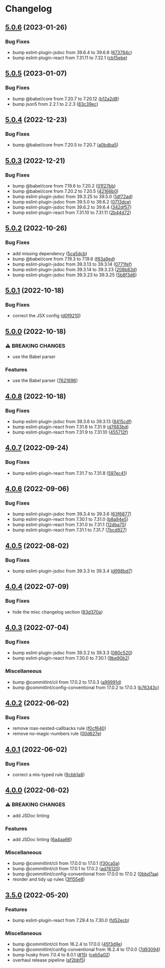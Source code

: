 # Changelog

## [5.0.6](https://github.com/rowanmanning/eslint-config/compare/v5.0.5...v5.0.6) (2023-01-26)


### Bug Fixes

* bump eslint-plugin-jsdoc from 39.6.4 to 39.6.8 ([673784c](https://github.com/rowanmanning/eslint-config/commit/673784cebee92d590629ec13c5c1b89799d5a254))
* bump eslint-plugin-react from 7.31.11 to 7.32.1 ([cb15ebe](https://github.com/rowanmanning/eslint-config/commit/cb15ebef8db7a714aafc3cfa2edd931b0ce5db54))

## [5.0.5](https://github.com/rowanmanning/eslint-config/compare/v5.0.4...v5.0.5) (2023-01-07)


### Bug Fixes

* bump @babel/core from 7.20.7 to 7.20.12 ([b12a2d8](https://github.com/rowanmanning/eslint-config/commit/b12a2d885195184741218e9073c1658c8c4883a0))
* bump json5 from 2.2.1 to 2.2.3 ([83c39ec](https://github.com/rowanmanning/eslint-config/commit/83c39ecf09b3a3dc88f90451fedbc5c03d8a17e3))

## [5.0.4](https://github.com/rowanmanning/eslint-config/compare/v5.0.3...v5.0.4) (2022-12-23)


### Bug Fixes

* bump @babel/core from 7.20.5 to 7.20.7 ([a0bdba5](https://github.com/rowanmanning/eslint-config/commit/a0bdba5755dadfff7d2a9fcd88da455fb5038381))

## [5.0.3](https://github.com/rowanmanning/eslint-config/compare/v5.0.2...v5.0.3) (2022-12-21)


### Bug Fixes

* bump @babel/core from 7.19.6 to 7.20.2 ([01f27bb](https://github.com/rowanmanning/eslint-config/commit/01f27bbbc154f5a3871b10e035a4994531b5137b))
* bump @babel/core from 7.20.2 to 7.20.5 ([42166b0](https://github.com/rowanmanning/eslint-config/commit/42166b0f8dab84271c2e9c08aa6347f3e6c92510))
* bump eslint-plugin-jsdoc from 39.3.25 to 39.5.0 ([1df72ad](https://github.com/rowanmanning/eslint-config/commit/1df72ad27f94fecba19c379a6c2595695db46360))
* bump eslint-plugin-jsdoc from 39.5.0 to 39.6.2 ([0713dce](https://github.com/rowanmanning/eslint-config/commit/0713dce4ea7a644d9a1d37faf9401d9c1d91d8f5))
* bump eslint-plugin-jsdoc from 39.6.2 to 39.6.4 ([342df57](https://github.com/rowanmanning/eslint-config/commit/342df572047bcd1b19bde357f8118676bee2dcb5))
* bump eslint-plugin-react from 7.31.10 to 7.31.11 ([2b44d72](https://github.com/rowanmanning/eslint-config/commit/2b44d72292ce6791aed7b6b0b99e5d34432d8359))

## [5.0.2](https://github.com/rowanmanning/eslint-config/compare/v5.0.1...v5.0.2) (2022-10-26)


### Bug Fixes

* add missing dependency ([5ca5dcb](https://github.com/rowanmanning/eslint-config/commit/5ca5dcb6e6194f826ad3480de77dfd91247f086c))
* bump @babel/core from 7.19.3 to 7.19.6 ([f63a9ed](https://github.com/rowanmanning/eslint-config/commit/f63a9ed8cb7b4ca3c06b6434b3c5f7085fe4e538))
* bump eslint-plugin-jsdoc from 39.3.13 to 39.3.14 ([0771fef](https://github.com/rowanmanning/eslint-config/commit/0771feff713b52a0fe04cc7de052a96bf2cf22de))
* bump eslint-plugin-jsdoc from 39.3.14 to 39.3.23 ([208b83d](https://github.com/rowanmanning/eslint-config/commit/208b83dd5b2920f982bd8a61882985980e3bd221))
* bump eslint-plugin-jsdoc from 39.3.23 to 39.3.25 ([5b8f3d6](https://github.com/rowanmanning/eslint-config/commit/5b8f3d611abb9882c30f342d53fb26984be7028e))

## [5.0.1](https://github.com/rowanmanning/eslint-config/compare/v5.0.0...v5.0.1) (2022-10-18)


### Bug Fixes

* correct the JSX config ([d0f9210](https://github.com/rowanmanning/eslint-config/commit/d0f92101b3f9a035271cdc0383bd80ed50241870))

## [5.0.0](https://github.com/rowanmanning/eslint-config/compare/v4.0.8...v5.0.0) (2022-10-18)


### ⚠ BREAKING CHANGES

* use the Babel parser

### Features

* use the Babel parser ([7621696](https://github.com/rowanmanning/eslint-config/commit/7621696deef5d670c7e3616b4f89aa5932e00c78))

## [4.0.8](https://github.com/rowanmanning/eslint-config/compare/v4.0.7...v4.0.8) (2022-10-18)


### Bug Fixes

* bump eslint-plugin-jsdoc from 39.3.6 to 39.3.13 ([8415cdf](https://github.com/rowanmanning/eslint-config/commit/8415cdf31705c2cbf3df4bdfac1ccf1c328a69fd))
* bump eslint-plugin-react from 7.31.8 to 7.31.9 ([d7683bd](https://github.com/rowanmanning/eslint-config/commit/d7683bd15a638bc185078d93de61639c2bb5346a))
* bump eslint-plugin-react from 7.31.9 to 7.31.10 ([455712f](https://github.com/rowanmanning/eslint-config/commit/455712fb850105fe53f3a4dd32fe92a157d589dd))

## [4.0.7](https://github.com/rowanmanning/eslint-config/compare/v4.0.6...v4.0.7) (2022-09-24)


### Bug Fixes

* bump eslint-plugin-react from 7.31.7 to 7.31.8 ([597ec41](https://github.com/rowanmanning/eslint-config/commit/597ec4199877be6a9b335be96a347fb3856366d1))

## [4.0.6](https://github.com/rowanmanning/eslint-config/compare/v4.0.5...v4.0.6) (2022-09-06)


### Bug Fixes

* bump eslint-plugin-jsdoc from 39.3.4 to 39.3.6 ([63f6877](https://github.com/rowanmanning/eslint-config/commit/63f68773d9ce9350bcc39722f6c39d4dd8c093d3))
* bump eslint-plugin-react from 7.30.1 to 7.31.0 ([b8a94e5](https://github.com/rowanmanning/eslint-config/commit/b8a94e5b8ec00685276d2ffd51226fd55b913897))
* bump eslint-plugin-react from 7.31.0 to 7.31.1 ([12dba75](https://github.com/rowanmanning/eslint-config/commit/12dba75619da249eafb1a9c997f273cefd7f12d9))
* bump eslint-plugin-react from 7.31.1 to 7.31.7 ([7bcd927](https://github.com/rowanmanning/eslint-config/commit/7bcd927e797f37b917284d6546037c84df7ea008))

## [4.0.5](https://github.com/rowanmanning/eslint-config/compare/v4.0.4...v4.0.5) (2022-08-02)


### Bug Fixes

* bump eslint-plugin-jsdoc from 39.3.3 to 39.3.4 ([d998bd7](https://github.com/rowanmanning/eslint-config/commit/d998bd7dcbe9eb4b98657af84ad292906a9f7ae9))

## [4.0.4](https://github.com/rowanmanning/eslint-config/compare/v4.0.3...v4.0.4) (2022-07-09)


### Bug Fixes

* hide the misc changelog section ([83d370a](https://github.com/rowanmanning/eslint-config/commit/83d370a23753d7f3de4397d986af4e86714bec91))

## [4.0.3](https://github.com/rowanmanning/eslint-config/compare/v4.0.2...v4.0.3) (2022-07-04)


### Bug Fixes

* bump eslint-plugin-jsdoc from 39.3.2 to 39.3.3 ([080c520](https://github.com/rowanmanning/eslint-config/commit/080c5204214e8485c38ddf63682e106a7df30de6))
* bump eslint-plugin-react from 7.30.0 to 7.30.1 ([9be90b2](https://github.com/rowanmanning/eslint-config/commit/9be90b2bda5698a4a33da0b2899a006216863faf))


### Miscellaneous

* bump @commitlint/cli from 17.0.2 to 17.0.3 ([a99991d](https://github.com/rowanmanning/eslint-config/commit/a99991d78be37dc10a0f4caac138629fb97f53a7))
* bump @commitlint/config-conventional from 17.0.2 to 17.0.3 ([b76343c](https://github.com/rowanmanning/eslint-config/commit/b76343cc11e2c85bc1023a6c79cbe8978d5e3d0f))

## [4.0.2](https://github.com/rowanmanning/eslint-config/compare/v4.0.1...v4.0.2) (2022-06-02)


### Bug Fixes

* remove max-nested-callbacks rule ([f0cf640](https://github.com/rowanmanning/eslint-config/commit/f0cf640a966762e8985b17e95ee1b19b97c26415))
* remove no-magic-numbers rule ([00d627e](https://github.com/rowanmanning/eslint-config/commit/00d627e77d5c619841bc22b2649f6bff2cd9d2ff))

## [4.0.1](https://github.com/rowanmanning/eslint-config/compare/v4.0.0...v4.0.1) (2022-06-02)


### Bug Fixes

* correct a mis-typed rule ([9cbb1a8](https://github.com/rowanmanning/eslint-config/commit/9cbb1a83fff364c274d186aaf352214a960039d3))

## [4.0.0](https://github.com/rowanmanning/eslint-config/compare/v3.5.0...v4.0.0) (2022-06-02)


### ⚠ BREAKING CHANGES

* add JSDoc linting

### Features

* add JSDoc linting ([6a4aa66](https://github.com/rowanmanning/eslint-config/commit/6a4aa661cbb41c412786af9deb333d50c546182f))


### Miscellaneous

* bump @commitlint/cli from 17.0.0 to 17.0.1 ([f30ca5a](https://github.com/rowanmanning/eslint-config/commit/f30ca5a078f2537ad41900394e4e25db201b4dfa))
* bump @commitlint/cli from 17.0.1 to 17.0.2 ([ad76120](https://github.com/rowanmanning/eslint-config/commit/ad761209a551cbd02b36705565382ac37117f4b1))
* bump @commitlint/config-conventional from 17.0.0 to 17.0.2 ([0bbd7aa](https://github.com/rowanmanning/eslint-config/commit/0bbd7aa446a4da88cc9861eebc1fd38793c76ef9))
* reorder and tidy up rules ([3f155e8](https://github.com/rowanmanning/eslint-config/commit/3f155e8136afa54cc4fa0c7d070b5b04853f3b24))

## [3.5.0](https://github.com/rowanmanning/eslint-config/compare/v3.4.0...v3.5.0) (2022-05-20)


### Features

* bump eslint-plugin-react from 7.29.4 to 7.30.0 ([fd52ecb](https://github.com/rowanmanning/eslint-config/commit/fd52ecb663219b01c533729067b4a889a5970fdc))


### Miscellaneous

* bump @commitlint/cli from 16.2.4 to 17.0.0 ([45f3d9e](https://github.com/rowanmanning/eslint-config/commit/45f3d9ee90c7ac0784485069147f5d2d0419ffa8))
* bump @commitlint/config-conventional from 16.2.4 to 17.0.0 ([7d93094](https://github.com/rowanmanning/eslint-config/commit/7d930948a2caa56642d089c5d9ed23af6a9e952f))
* bump husky from 7.0.4 to 8.0.1 ([#15](https://github.com/rowanmanning/eslint-config/issues/15)) ([ceb5a02](https://github.com/rowanmanning/eslint-config/commit/ceb5a028cd80a6a3afd04e9d232e7bb3bc1de1c6))
* overhaul release pipeline ([af2bbf5](https://github.com/rowanmanning/eslint-config/commit/af2bbf5bd3cb815e70296629d938c25da2129f7c))
